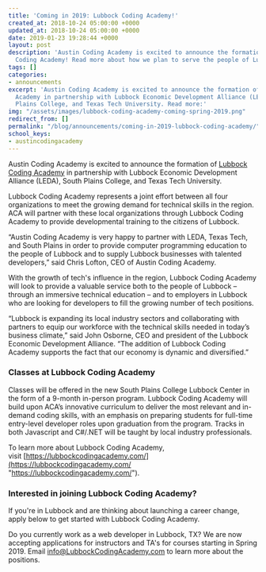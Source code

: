 ```yaml
---
title: 'Coming in 2019: Lubbock Coding Academy!'
created_at: 2018-10-24 05:00:00 +0000
updated_at: 2018-10-24 05:00:00 +0000
date: 2019-01-23 19:28:44 +0000
layout: post
description: 'Austin Coding Academy is excited to announce the formation of Lubbock
  Coding Academy! Read more about how we plan to serve the people of Lubbock:'
tags: []
categories:
- announcements
excerpt: 'Austin Coding Academy is excited to announce the formation of Lubbock Coding
  Academy in partnership with Lubbock Economic Development Alliance (LEDA), South
  Plains College, and Texas Tech University. Read more:'
img: "/assets/images/lubbock-coding-academy-coming-spring-2019.png"
redirect_from: []
permalink: "/blog/announcements/coming-in-2019-lubbock-coding-academy/"
school_keys:
- austincodingacademy
---
```

Austin Coding Academy is excited to announce the formation of [Lubbock Coding Academy](https://lubbockcodingacademy.com/) in partnership with Lubbock Economic Development Alliance (LEDA), South Plains College, and Texas Tech University.

Lubbock Coding Academy represents a joint effort between all four organizations to meet the growing demand for technical skills in the region. ACA will partner with these local organizations through Lubbock Coding Academy to provide developmental training to the citizens of Lubbock.

“Austin Coding Academy is very happy to partner with LEDA, Texas Tech, and South Plains in order to provide computer programming education to the people of Lubbock and to supply Lubbock businesses with talented developers,” said Chris Lofton, CEO of Austin Coding Academy.

With the growth of tech's influence in the region, Lubbock Coding Academy will look to provide a valuable service both to the people of Lubbock – through an immersive technical education – and to employers in Lubbock who are looking for developers to fill the growing number of tech positions.

“Lubbock is expanding its local industry sectors and collaborating with partners to equip our workforce with the technical skills needed in today’s business climate,” said John Osborne, CEO and president of the Lubbock Economic Development Alliance. “The addition of Lubbock Coding Academy supports the fact that our economy is dynamic and diversified.”

### Classes at Lubbock Coding Academy

Classes will be offered in the new South Plains College Lubbock Center in the form of a 9-month in-person program. Lubbock Coding Academy will build upon ACA’s innovative curriculum to deliver the most relevant and in-demand coding skills, with an emphasis on preparing students for full-time entry-level developer roles upon graduation from the program. Tracks in both Javascript and C#/.NET will be taught by local industry professionals.

To learn more about Lubbock Coding Academy, visit [https://lubbockcodingacademy.com/](https://lubbockcodingacademy.com/ "https://lubbockcodingacademy.com/").

### Interested in joining Lubbock Coding Academy?

If you're in Lubbock and are thinking about launching a career change, apply below to get started with Lubbock Coding Academy.

Do you currently work as a web developer in Lubbock, TX? We are now accepting applications for instructors and TA's for courses starting in Spring 2019. Email [info@LubbockCodingAcademy.com](mailto:info@LubbockCodingAcademy.com) to learn more about the positions.